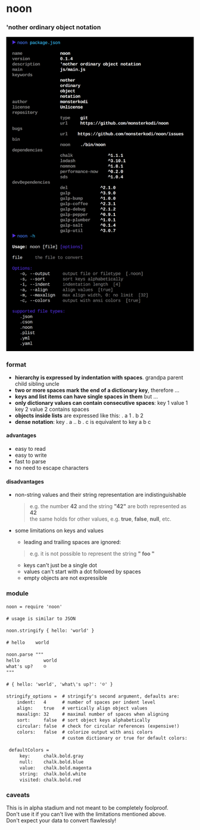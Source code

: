 # noon
### 'nother ordinary object notation

![noon](https://raw.githubusercontent.com/monsterkodi/noon/master/img/noon.png)

### format

- **hierarchy is expressed by indentation with spaces**.
      grandpa
          parent
              child
              sibling
          uncle
- **two or more spaces mark the end of a dictionary key**, therefore ...
- **keys and list items can have single spaces in them** but ...
- **only dictionary values can contain consecutive spaces**:
      key 1    value 1
      key 2    value 2 contains    spaces
- **objects inside lists** are expressed like this:
      .
        a  1
      .
        b  2
- **dense notation**:
      key  . a .. b . c
  is equivalent to
      key
         a
            b
         c

#### advantages

- easy to read
- easy to write
- fast to parse 
- no need to escape characters

#### disadvantages

* non-string values and their string representation are indistinguishable 

     > e.g. the number **42** and the string **"42"** are both represented as **42**  
     > the same holds for other values, e.g. **true**, **false**, **null**, etc.
  
* some limitations on keys and values

     * leading and trailing spaces are ignored:
     > e.g. it is not possible to represent the string **" foo "**
     * keys can't just be a single dot
     * values can't start with a dot followed by spaces
     * empty objects are not expressible    

### module

```coffee-script
noon = require 'noon'

# usage is similar to JSON 

noon.stringify { hello: 'world' }

# hello    world

noon.parse """
hello         world
what's up?    ☺
"""

# { hello: 'world', 'what\'s up?': '☺' }

stringify_options =  # stringify's second argument, defaults are: 
    indent:   4      # number of spaces per indent level
    align:    true   # vertically align object values
    maxalign: 32     # maximal number of spaces when aligning
    sort:     false  # sort object keys alphabetically
    circular: false  # check for circular references (expensive!)
    colors:   false  # colorize output with ansi colors
                     # custom dictionary or true for default colors:

 defaultColors =
     key:     chalk.bold.gray
     null:    chalk.bold.blue
     value:   chalk.bold.magenta
     string:  chalk.bold.white
     visited: chalk.bold.red

```

### caveats

This is in alpha stadium and not meant to be completely foolproof.  
Don't use it if you can't live with the limitations mentioned above.  
Don't expect your data to convert flawlessly!
